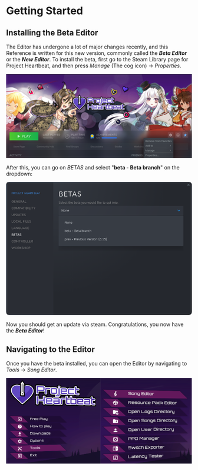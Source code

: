 # Getting Started

## Installing the Beta Editor

The Editor has undergone a lot of major changes recently, and this Reference is written for this new version, commonly called the ***Beta Editor*** or the ***New Editor***. 
To install the beta, first go to the Steam Library page for Project Heartbeat, and then press *Manage* (The cog icon) -> *Properties*.

![The Steam Library page for Project Heartbeat, with the Manage Menu visible](media/getting_started/properties.png)

After this, you can go on *BETAS* and select "**beta - Beta branch**" on the dropdown:

![The beta selection dropdown](media/getting_started/beta.png)

Now you should get an update via steam. Congratulations, you now have the ***Beta Editor***!

## Navigating to the Editor

Once you have the beta installed, you can open the Editor by navigating to *Tools* -> *Song Editor*.

![The Main Menu and the Tools Menu](./media/getting_started/editor_path.png)